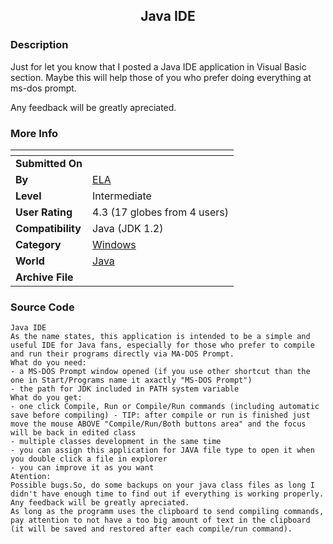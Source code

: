 ﻿<div align="center">

## Java IDE


</div>

### Description

Just for let you know that I posted a Java IDE application in Visual Basic section. Maybe this will help those of you who prefer doing everything at ms-dos prompt.

Any feedback will be greatly apreciated.
 
### More Info
 


<span>             |<span>
---                |---
**Submitted On**   |
**By**             |[ELA](https://github.com/Planet-Source-Code/PSCIndex/blob/master/ByAuthor/ela.md)
**Level**          |Intermediate
**User Rating**    |4.3 (17 globes from 4 users)
**Compatibility**  |Java \(JDK 1\.2\)
**Category**       |[Windows](https://github.com/Planet-Source-Code/PSCIndex/blob/master/ByCategory/windows__2-80.md)
**World**          |[Java](https://github.com/Planet-Source-Code/PSCIndex/blob/master/ByWorld/java.md)
**Archive File**   |[](https://github.com/Planet-Source-Code/ela-java-ide__2-2381/archive/master.zip)





### Source Code

```
Java IDE
As the name states, this application is intended to be a simple and useful IDE for Java fans, especially for those who prefer to compile and run their programs directly via MA-DOS Prompt.
What do you need:
- a MS-DOS Prompt window opened (if you use other shortcut than the one in Start/Programs name it axactly "MS-DOS Prompt")
- the path for JDK included in PATH system variable
What do you get:
- one click Compile, Run or Compile/Run commands (including automatic save before compiling) - TIP: after compile or run is finished just move the mouse ABOVE "Compile/Run/Both buttons area" and the focus will be back in edited class
- multiple classes development in the same time
- you can assign this application for JAVA file type to open it when you double click a file in explorer
- you can improve it as you want
Atention:
Possible bugs.So, do some backups on your java class files as long I didn't have enough time to find out if everything is working properly. Any feedback will be greatly apreciated.
As long as the programm uses the clipboard to send compiling commands, pay attention to not have a too big amount of text in the clipboard (it will be saved and restored after each compile/run command).
```

